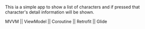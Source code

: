 This ia a simple app to show a list of characters and if pressed that character's detail information will be shown.

MVVM || ViewModel || Coroutine || Retrofit || Glide 
